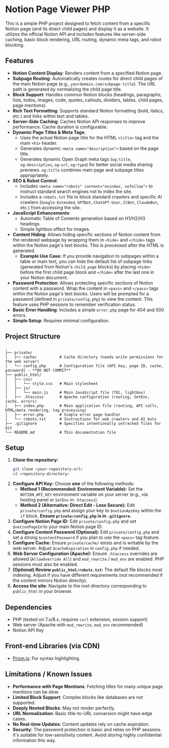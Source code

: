 # Notion Page Viewer PHP

This is a simple PHP project designed to fetch content from a specific Notion page (and its direct child pages) and display it as a website. It utilizes the official Notion API and includes features like server-side caching, basic block rendering, URL routing, dynamic meta tags, and robot blocking.

## Features

*   **Notion Content Display**: Renders content from a specified Notion page.
*   **Subpage Routing**: Automatically creates routes for direct child pages of the main Notion page (e.g., `yourdomain.com/subpage-title`). The URL path is generated by normalizing the child page title.
*   **Block Support**: Handles common Notion blocks (headings, paragraphs, lists, todos, images, code, quotes, callouts, dividers, tables, child pages, page mentions).
*   **Rich Text Formatting**: Supports standard Notion formatting (bold, italics, etc.) and links within text and tables.
*   **Server-Side Caching**: Caches Notion API responses to improve performance. Cache duration is configurable.
*   **Dynamic Page Titles & Meta Tags**:
    *   Uses the actual Notion page title for the HTML `<title>` tag and the main `<h1>` header.
    *   Generates dynamic `<meta name="description">` based on the page title.
    *   Generates dynamic Open Graph meta tags (`og:title`, `og:description`, `og:url`, `og:type`) for better social media sharing previews. `og:title` combines main page and subpage titles appropriately.
*   **SEO & Robot Control**:
    *   Includes `<meta name="robots" content="noindex, nofollow">` to instruct standard search engines not to index the site.
    *   Includes a `robots.txt` file to block standard crawlers and specific AI crawlers (`Google-Extended`, `GPTBot`, `ChatGPT-User`, `CCBot`, `ClaudeBot`, etc.) from accessing the site.
*   **JavaScript Enhancements**:
    *   Automatic Table of Contents generation based on H1/H2/H3 headings.
    *   Simple lightbox effect for images.
*   **Content Hiding**: Allows hiding specific sections of Notion content from the rendered webpage by wrapping them in `<hide>` and `</hide>` tags within the Notion page's text blocks. This is processed after the HTML is generated.
    *   **Example Use Case:** If you provide navigation to subpages within a table or main text, you can hide the default list of subpage links (generated from Notion's `child_page` blocks) by placing `<hide>` before the first child page block and `</hide>` after the last one in your Notion document.
*   **Password Protection**: Allows protecting specific sections of Notion content with a password. Wrap the content in `<pass>` and `</pass>` tags within the Notion page's text blocks. Users will be prompted for a password (defined in `private/config.php`) to view the content. This feature uses PHP sessions to remember verification status.
*   **Basic Error Handling**: Includes a simple `error.php` page for 404 and 500 errors.
*   **Simple Setup**: Requires minimal configuration.

## Project Structure

```text
.
├── private/
│   ├── cache/          # Cache directory (needs write permissions for the web server)
│   └── config.php      # Configuration file (API key, page ID, cache, password) - **DO NOT COMMIT**
├── public_html/
│   ├── css/
│   │   └── style.css   # Main stylesheet
│   ├── js/
│   │   └── main.js     # Main JavaScript file (TOC, lightbox)
│   ├── .htaccess       # Apache configuration (routing, SetEnv, cache, errors)
│   ├── index.php       # Main application file (routing, API calls, HTML/meta rendering, tag processing)
│   ├── error.php       # Simple error page handler
│   └── robots.txt      # Instructions for web crawlers and AI bots
├── .gitignore          # Specifies intentionally untracked files for Git
└── README.md           # This documentation file
```

## Setup

1.  **Clone the repository:**
    ```bash
    git clone <your-repository-url>
    cd <repository-directory>
    ```
2.  **Configure API Key:** Choose **one** of the following methods:
    *   **Method 1 (Recommended: Environment Variable):** Set the `NOTION_API_KEY` environment variable on your server (e.g., via hosting panel or `SetEnv` in `.htaccess`).
    *   **Method 2 (Alternative: Direct Edit - Less Secure):** Edit `private/config.php` and assign your key to `$notionApiKey` within the `if` block. **Ensure `private/config.php` is in `.gitignore`.**
3.  **Configure Notion Page ID:** Edit `private/config.php` and set `$notionPageId` to your main Notion page ID.
4.  **Configure Content Password (Optional):** Edit `private/config.php` and set a strong `$contentPassword` if you plan to use the `<pass>` tag feature.
5.  **Configure Cache:** Ensure `private/cache/` exists and is writable by the web server. Adjust `$cacheExpiration` in `config.php` if needed.
6.  **Web Server Configuration (Apache):** Ensure `.htaccess` overrides are allowed (`AllowOverride All`) and `mod_rewrite` / `mod_env` are enabled. PHP sessions must also be enabled.
7.  **(Optional) Review `public_html/robots.txt`:** The default file blocks most indexing. Adjust if you have different requirements (not recommended if the content mirrors Notion directly).
8.  **Access the site:** Navigate to the root directory corresponding to `public_html` in your browser.

## Dependencies

*   PHP (tested on 7.x/8.x, requires `curl` extension, session support)
*   Web server (Apache with `mod_rewrite`, `mod_env` recommended)
*   Notion API Key

## Front-end Libraries (via CDN)

*   [Prism.js](https://prismjs.com/): For syntax highlighting.

## Limitations / Known Issues

*   **Performance with Page Mentions**: Fetching titles for many unique page mentions can be slow.
*   **Limited Block Support**: Complex blocks like databases are not supported.
*   **Deeply Nested Blocks**: May not render perfectly.
*   **URL Normalization**: Basic title-to-URL conversion might have edge cases.
*   **No Real-time Updates**: Content updates rely on cache expiration.
*   **Security**: The password protection is basic and relies on PHP sessions. It's suitable for low-sensitivity content. Avoid storing highly confidential information this way. 